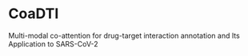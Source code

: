 # CoaDTI
Multi-modal co-attention for drug-target interaction annotation and Its Application to SARS-CoV-2
